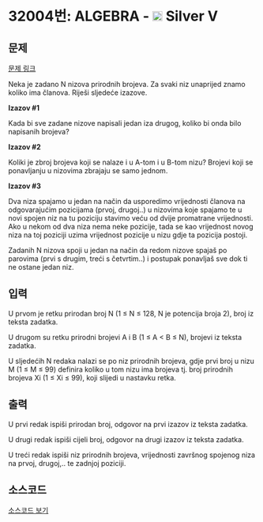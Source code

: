 # 32004번: ALGEBRA - <img src="https://static.solved.ac/tier_small/6.svg" style="height:20px" /> Silver V

<!-- performance -->

<!-- 문제 제출 후 깃허브에 푸시를 했을 때 제출한 코드의 성능이 입력될 공간입니다.-->

<!-- end -->

## 문제

[문제 링크](https://boj.kr/32004)


<p>Neka je zadano N nizova prirodnih brojeva. Za svaki niz unaprijed znamo koliko ima članova. Riješi sljedeće izazove.</p>

<p><strong>Izazov #1</strong></p>

<p>Kada bi sve zadane nizove napisali jedan iza drugog, koliko bi onda bilo napisanih brojeva?</p>

<p><strong>Izazov #2</strong></p>

<p>Koliki je zbroj brojeva koji se nalaze i u A-tom i u B-tom nizu? Brojevi koji se ponavljanju u nizovima zbrajaju se samo jednom.</p>

<p><strong>Izazov #3</strong></p>

<p>Dva niza spajamo u jedan na način da usporedimo vrijednosti članova na odgovarajućim pozicijama (prvoj, drugoj..) u nizovima koje spajamo te u novi spojen niz na tu poziciju stavimo veću od dvije promatrane vrijednosti. Ako u nekom od dva niza nema neke pozicije, tada se kao vrijednost novog niza na toj poziciji uzima vrijednost pozicije u nizu gdje ta pozicija postoji.</p>

<p>Zadanih N nizova spoji u jedan na način da redom nizove spajaš po parovima (prvi s drugim, treći s četvrtim..) i postupak ponavljaš sve dok ti ne ostane jedan niz.</p>



## 입력


<p>U prvom je retku prirodan broj N (1 ≤ N ≤ 128, N je potencija broja 2), broj iz teksta zadatka.</p>

<p>U drugom su retku prirodni brojevi A i B (1 ≤ A &lt; B ≤ N), brojevi iz teksta zadatka.</p>

<p>U sljedećih N redaka nalazi se po niz prirodnih brojeva, gdje prvi broj u nizu M (1 ≤ M ≤ 99) definira koliko u tom nizu ima brojeva tj. broj prirodnih brojeva Xi (1 ≤ Xi ≤ 99), koji slijedi u nastavku retka.</p>



## 출력


<p>U prvi redak ispiši prirodan broj, odgovor na prvi izazov iz teksta zadatka.</p>

<p>U drugi redak ispiši cijeli broj, odgovor na drugi izazov iz teksta zadatka.</p>

<p>U treći redak ispiši niz prirodnih brojeva, vrijednosti završnog spojenog niza na prvoj, drugoj,.. te zadnjoj poziciji.</p>



## 소스코드

[소스코드 보기](ALGEBRA.cpp)